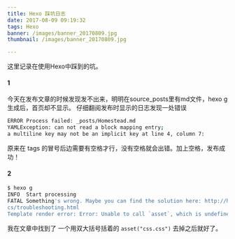 ```yaml
---
title: Hexo 踩坑日志
date: 2017-08-09 09:19:32
tags: Hexo
banner: /images/banner_20170809.jpg
thumbnail: /images/banner_20170809.jpg

---
```

这里记录在使用Hexo中踩到的坑。
<!-- more -->
#### 1
今天在发布文章的时候发现发不出来，明明在source\_posts里有md文件，hexo g 生成后，首页却不显示。
仔细翻阅发布时显示的日志发现一处错误
```bash
ERROR Process failed: _posts/Homestead.md
YAMLException: can not read a block mapping entry; 
a multiline key may not be an implicit key at line 4, column 7:
```
原来在 tags 的冒号后边需要有空格才行，没有空格就会出错。加上空格，发布成功！

#### 2
```bash
$ hexo g
INFO  Start processing
FATAL Something's wrong. Maybe you can find the solution here: http://hexo.io/do
cs/troubleshooting.html
Template render error: Error: Unable to call `asset`, which is undefined or falsey
```
我在文章中找到了 一个用双大括号括着的   ```asset("css.css")```  去掉之后就好了。
